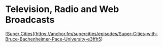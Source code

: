 # Television, Radio and Web Broadcasts

[[Super Cities](images/supercities.jpg)](https://anchor.fm/supercities/episodes/Super-Cities-with-Bruce-Bachenheimer-Pace-University-e3ffh5)
